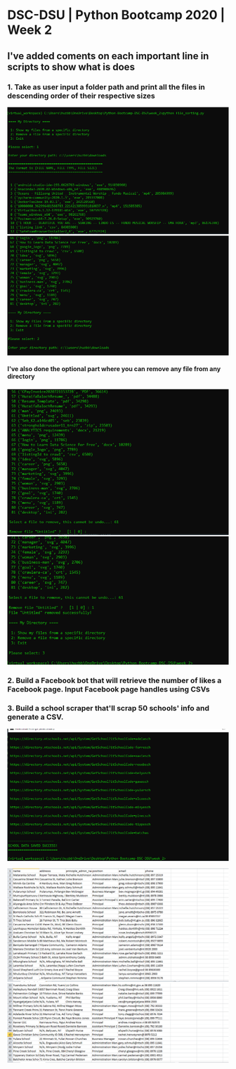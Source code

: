 # DSC-DSU | Python Bootcamp 2020 | Week 2

## I've added coments on each important line in scripts to show what is does

### 1. Take as user input a folder path and print all the files in descending order of their respective sizes


![](images/1a.PNG)
![](images/1b.PNG)

#### I've also done the optional part where you can remove any file from any directory

![](images/1c.PNG)
![](images/1e.PNG)

    

### 2. Build a Facebook bot that will retrieve the number of likes a Facebook page. Input Facebook page handles using CSVs




### 3. Build a school scraper that'll scrap 50 schools' info and generate a CSV.

![](images/3.PNG)

![](images/3a.PNG)
![](images/3b.PNG)
